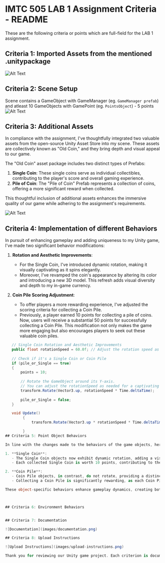 # IMTC 505 LAB 1 Assignment Criteria - README

These are the following criteria or points which are full-field for the LAB 1 assignment.

## Criteria 1: Imported Assets from the mentioned .unitypackage

![Alt Text](https://res.cloudinary.com/dolt8nnzc/image/upload/v1695172810/image1_obbxxi.png)

## Criteria 2: Scene Setup
Scene contains a GameObject with GameManager (eg. `GameManager prefab`) and atleast 10 GameObjects with GamePoint (eg. `PointsObject`) - 5 points
![Alt Text](https://res.cloudinary.com/dolt8nnzc/image/upload/v1695173152/image2_jdx6it.png)

## Criteria 3: Additional Assets

In compliance with the assignment, I've thoughtfully integrated two valuable assets from the open-source Unity Asset Store into my scene. These assets are collectively known as "Old Coin," and they bring depth and visual appeal to our game. 

The "Old Coin" asset package includes two distinct types of Prefabs: 
1. **Single Coin**: These single coins serve as individual collectibles, contributing to the player's score and overall gaming experience.
2. **Pile of Coin**: The "Pile of Coin" Prefab represents a collection of coins, offering a more significant reward when collected.

This thoughtful inclusion of additional assets enhances the immersive quality of our game while adhering to the assignment's requirements.

![Alt Text](https://res.cloudinary.com/dolt8nnzc/image/upload/v1695173814/image3_csi0nl.png)

## Criteria 4: Implementation of different Behaviors

In pursuit of enhancing gameplay and adding uniqueness to my Unity game, I've made two significant behavior modifications:

1. **Rotation and Aesthetic Improvements**:
   - For the Single Coin, I've introduced dynamic rotation, making it visually captivating as it spins elegantly.
   - Moreover, I've revamped the coin's appearance by altering its color and introducing a new 3D model. This refresh adds visual diversity and depth to my in-game currency.

2. **Coin Pile Scoring Adjustment**:
   - To offer players a more rewarding experience, I've adjusted the scoring criteria for collecting a Coin Pile.
   - Previously, a player earned 10 points for collecting a pile of coins. Now, users will receive a substantial 50 points for successfully collecting a Coin Pile. This modification not only makes the game more engaging but also encourages players to seek out these valuable coin piles.

```csharp
   // Single Coin Rotation and Aesthetic Improvements
   public float rotationSpeed = 60.0f; // Adjust the rotation speed as needed.
   
   // Check if it's a Single Coin or Coin Pile
   if (pile_or_Single == true)
   {
       points = 10;
       
       // Rotate the GameObject around its Y-axis.
       // You can adjust the rotationSpeed as needed for a captivating effect.
       transform.Rotate(Vector3.up, rotationSpeed * Time.deltaTime);
       
       pile_or_Single = false;
   }

   void Update()
        {
            transform.Rotate(Vector3.up * rotationSpeed * Time.deltaTime * 2);

        }
## Criteria 5: Point Object Behaviors

In line with the changes made to the behaviors of the game objects, here are the specific behaviors applied to individual objects:

1. **Single Coin**:
   - The Single Coin objects now exhibit dynamic rotation, adding a visually engaging element to the gameplay(new marterial added)
   - Each collected Single Coin is worth 10 points, contributing to the player's score.

2. **Coin Pile**:
   - Coin Pile objects, in contrast, do not rotate, providing a distinct visual contrast with the Single Coins.
   - Collecting a Coin Pile is significantly rewarding, as each Coin Pile now awards players with 50 points.

These object-specific behaviors enhance gameplay dynamics, creating both visual and scoring distinctions between Single Coins and Coin Piles.



## Criteria 6: Environment Behaviors


## Criteria 7: Documentation

![Documentation](images/documentation.png)

## Criteria 8: Upload Instructions

![Upload Instructions](images/upload-instructions.png)

Thank you for reviewing our Unity game project. Each criterion is documented with visual evidence to showcase our achievements and adherence to the assignment requirements.
